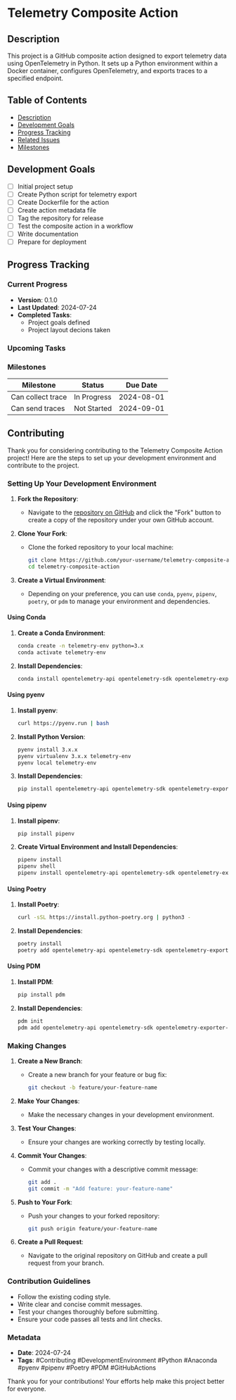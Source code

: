 # Telemetry Composite Action

## Description
This project is a GitHub composite action designed to export telemetry data using OpenTelemetry in Python. It sets up a Python environment within a Docker container, configures OpenTelemetry, and exports traces to a specified endpoint.

## Table of Contents
- [Description](#description)
- [Development Goals](#development-goals)
- [Progress Tracking](#progress-tracking)
- [Related Issues](#related-issues)
- [Milestones](#milestones)

## Development Goals
- [ ] Initial project setup
- [ ] Create Python script for telemetry export
- [ ] Create Dockerfile for the action
- [ ] Create action metadata file
- [ ] Tag the repository for release
- [ ] Test the composite action in a workflow
- [ ] Write documentation
- [ ] Prepare for deployment

## Progress Tracking

### Current Progress
- **Version**: 0.1.0
- **Last Updated**: 2024-07-24
- **Completed Tasks**:
  - Project goals defined
  - Project layout decions taken

### Upcoming Tasks

### Milestones
| Milestone            | Status       | Due Date     |
|----------------------|--------------|--------------|
| Can collect trace    | In Progress  | 2024-08-01   |
| Can send traces      | Not Started  | 2024-09-01   |
## Contributing

Thank you for considering contributing to the Telemetry Composite Action project! Here are the steps to set up your development environment and contribute to the project.

### Setting Up Your Development Environment

1. **Fork the Repository**:
   - Navigate to the [repository on GitHub](https://github.com/your-username/telemetry-composite-action) and click the "Fork" button to create a copy of the repository under your own GitHub account.

2. **Clone Your Fork**:
   - Clone the forked repository to your local machine:
     ```bash
     git clone https://github.com/your-username/telemetry-composite-action.git
     cd telemetry-composite-action
     ```

3. **Create a Virtual Environment**:
   - Depending on your preference, you can use `conda`, `pyenv`, `pipenv`, `poetry`, or `pdm` to manage your environment and dependencies.

#### Using Conda
1. **Create a Conda Environment**:
   ```bash
   conda create -n telemetry-env python=3.x
   conda activate telemetry-env
   ```

2. **Install Dependencies**:
   ```bash
   conda install opentelemetry-api opentelemetry-sdk opentelemetry-exporter-otlp
   ```

#### Using pyenv
1. **Install pyenv**:
   ```bash
   curl https://pyenv.run | bash
   ```

2. **Install Python Version**:
   ```bash
   pyenv install 3.x.x
   pyenv virtualenv 3.x.x telemetry-env
   pyenv local telemetry-env
   ```

3. **Install Dependencies**:
   ```bash
   pip install opentelemetry-api opentelemetry-sdk opentelemetry-exporter-otlp
   ```

#### Using pipenv
1. **Install pipenv**:
   ```bash
   pip install pipenv
   ```

2. **Create Virtual Environment and Install Dependencies**:
   ```bash
   pipenv install
   pipenv shell
   pipenv install opentelemetry-api opentelemetry-sdk opentelemetry-exporter-otlp
   ```

#### Using Poetry
1. **Install Poetry**:
   ```bash
   curl -sSL https://install.python-poetry.org | python3 -
   ```

2. **Install Dependencies**:
   ```bash
   poetry install
   poetry add opentelemetry-api opentelemetry-sdk opentelemetry-exporter-otlp
   ```

#### Using PDM
1. **Install PDM**:
   ```bash
   pip install pdm
   ```

2. **Install Dependencies**:
   ```bash
   pdm init
   pdm add opentelemetry-api opentelemetry-sdk opentelemetry-exporter-otlp
   ```

### Making Changes
1. **Create a New Branch**:
   - Create a new branch for your feature or bug fix:
     ```bash
     git checkout -b feature/your-feature-name
     ```

2. **Make Your Changes**:
   - Make the necessary changes in your development environment.

3. **Test Your Changes**:
   - Ensure your changes are working correctly by testing locally.

4. **Commit Your Changes**:
   - Commit your changes with a descriptive commit message:
     ```bash
     git add .
     git commit -m "Add feature: your-feature-name"
     ```

5. **Push to Your Fork**:
   - Push your changes to your forked repository:
     ```bash
     git push origin feature/your-feature-name
     ```

6. **Create a Pull Request**:
   - Navigate to the original repository on GitHub and create a pull request from your branch.

### Contribution Guidelines
- Follow the existing coding style.
- Write clear and concise commit messages.
- Test your changes thoroughly before submitting.
- Ensure your code passes all tests and lint checks.

### Metadata
- **Date**: 2024-07-24
- **Tags**: #Contributing #DevelopmentEnvironment #Python #Anaconda #pyenv #pipenv #Poetry #PDM #GitHubActions

Thank you for your contributions! Your efforts help make this project better for everyone.

